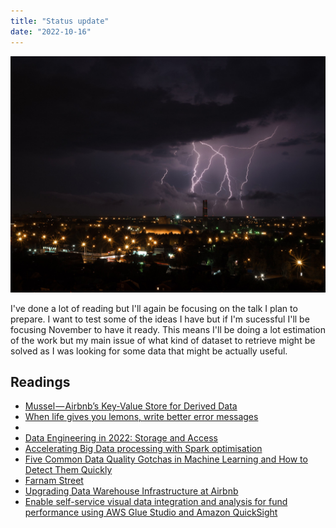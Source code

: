 ```yaml
---
title: "Status update"
date: "2022-10-16"
---
```


![Thunder in a city](./thunder.jpg)

I've done a lot of reading but I'll again be focusing on the talk I plan to prepare. I want to test some of the ideas I have but if I'm sucessful I'll be focusing November to have it ready. This means I'll be doing a lot estimation of the work but my main issue of what kind of dataset to retrieve might be solved as I was looking for some data that might be actually useful.

## Readings

- [Mussel — Airbnb’s Key-Value Store for Derived Data](https://medium.com/airbnb-engineering/mussel-airbnbs-key-value-store-for-derived-data-406b9fa1b296)
- [When life gives you lemons, write better error messages](https://wix-ux.com/when-life-gives-you-lemons-write-better-error-messages-46c5223e1a2f)
- [](https://blog.cloudflare.com/whats-new-with-d1/)
- [Data Engineering in 2022: Storage and Access](https://rmoff.net/2022/09/14/data-engineering-in-2022-storage-and-access/)
- [Accelerating Big Data processing with Spark optimisation](https://medium.com/dbs-tech-blog/accelerating-big-data-processing-with-spark-optimisation-1f2f5dad03ea)
- [Five Common Data Quality Gotchas in Machine Learning and How to Detect Them Quickly](https://doordash.engineering/2022/09/27/five-common-data-quality-gotchas-in-machine-learning-and-how-to-detect-them-quickly/)
- [Farnam Street](https://fs.blog/ken-iverson-nucor/)
- [Upgrading Data Warehouse Infrastructure at Airbnb](https://medium.com/airbnb-engineering/upgrading-data-warehouse-infrastructure-at-airbnb-a4e18f09b6d5)
- [Enable self-service visual data integration and analysis for fund performance using AWS Glue Studio and Amazon QuickSight](https://aws.amazon.com/blogs/big-data/enable-self-service-visual-data-integration-and-analysis-for-fund-performance-using-aws-glue-studio-and-amazon-quicksight/)
